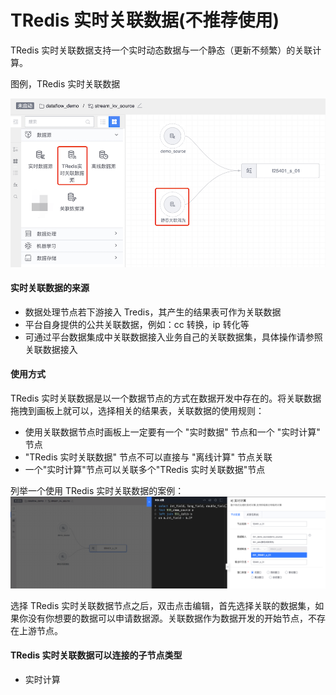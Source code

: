# TRedis 实时关联数据(不推荐使用)

TRedis 实时关联数据支持一个实时动态数据与一个静态（更新不频繁）的关联计算。

图例，TRedis 实时关联数据

![](../../../../assets/dataflow/components/source/dataflow-tredis-kv-source.png)

#### 实时关联数据的来源
- 数据处理节点若下游接入 Tredis，其产生的结果表可作为关联数据
- 平台自身提供的公共关联数据，例如：cc 转换，ip 转化等
- 可通过平台数据集成中关联数据接入业务自己的关联数据集，具体操作请参照关联数据接入

#### 使用方式
TRedis 实时关联数据是以一个数据节点的方式在数据开发中存在的。将关联数据拖拽到画板上就可以，选择相关的结果表，关联数据的使用规则：

- 使用关联数据节点时画板上一定要有一个 "实时数据" 节点和一个 "实时计算" 节点
- "TRedis 实时关联数据" 节点不可以直接与 "离线计算" 节点关联
- 一个"实时计算"节点可以关联多个"TRedis 实时关联数据"节点

列举一个使用 TRedis 实时关联数据的案例：
![](../../../../assets/dataflow/components/source/dataflow-kv-source-example1.png)

选择 TRedis 实时关联数据节点之后，双击点击编辑，首先选择关联的数据集，如果你没有你想要的数据可以申请数据源。关联数据作为数据开发的开始节点，不存在上游节点。

#### TRedis 实时关联数据可以连接的子节点类型
- 实时计算

